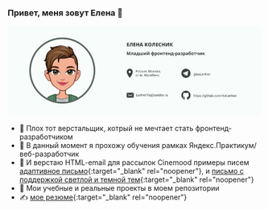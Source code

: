 ### Привет, меня зовут Елена 👋

<img src="https://github.com/KoLenhen/KoLenhen/blob/master/banner.jpg" alt="Баннер с фото и контактнами">

- 🌱 Плох тот верстальщик, котрый не мечтает стать фронтенд-разработчиком
- 👯 В данный момент я прохожу обучения  рамках Яндекс.Практикум/веб-разработчик
- 🤔 И верстаю HTML-email для рассылок Cinemood  примеры писем [адаптивное письмо](http://fourth.kolelena.ru/cinemood/zamaniaRu.html){:target="_blank" rel="noopener"}, и [письмо с поддержкой светлой и темной тем](http://fourth.kolelena.ru/cinemood/newGenerationRu.html){:target="_blank" rel="noopener"}
- 💬 Мои учебные и реальные проекты в моем репозитории 
- ✍ [мое резюме](https://drive.google.com/file/d/1skUUPKXCOW6zj7HMmG_NtkyLBSJDfX-d/view?usp=sharing){:target="_blank" rel="noopener"}




